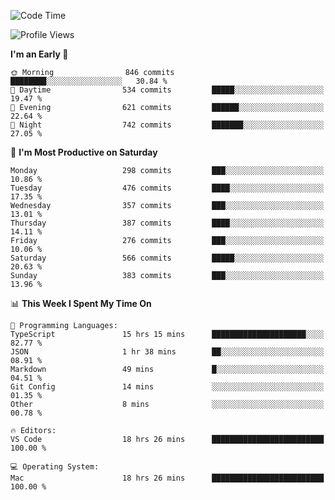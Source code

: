 <!--START_SECTION:waka-->
![Code Time](http://img.shields.io/badge/Code%20Time-1%2C868%20hrs%2049%20mins-blue)

![Profile Views](http://img.shields.io/badge/Profile%20Views-12-blue)

**I'm an Early 🐤** 

```text
🌞 Morning                846 commits         ████████░░░░░░░░░░░░░░░░░   30.84 % 
🌆 Daytime                534 commits         █████░░░░░░░░░░░░░░░░░░░░   19.47 % 
🌃 Evening                621 commits         ██████░░░░░░░░░░░░░░░░░░░   22.64 % 
🌙 Night                  742 commits         ███████░░░░░░░░░░░░░░░░░░   27.05 % 
```
📅 **I'm Most Productive on Saturday** 

```text
Monday                   298 commits         ███░░░░░░░░░░░░░░░░░░░░░░   10.86 % 
Tuesday                  476 commits         ████░░░░░░░░░░░░░░░░░░░░░   17.35 % 
Wednesday                357 commits         ███░░░░░░░░░░░░░░░░░░░░░░   13.01 % 
Thursday                 387 commits         ████░░░░░░░░░░░░░░░░░░░░░   14.11 % 
Friday                   276 commits         ███░░░░░░░░░░░░░░░░░░░░░░   10.06 % 
Saturday                 566 commits         █████░░░░░░░░░░░░░░░░░░░░   20.63 % 
Sunday                   383 commits         ███░░░░░░░░░░░░░░░░░░░░░░   13.96 % 
```


📊 **This Week I Spent My Time On** 

```text
💬 Programming Languages: 
TypeScript               15 hrs 15 mins      █████████████████████░░░░   82.77 % 
JSON                     1 hr 38 mins        ██░░░░░░░░░░░░░░░░░░░░░░░   08.91 % 
Markdown                 49 mins             █░░░░░░░░░░░░░░░░░░░░░░░░   04.51 % 
Git Config               14 mins             ░░░░░░░░░░░░░░░░░░░░░░░░░   01.35 % 
Other                    8 mins              ░░░░░░░░░░░░░░░░░░░░░░░░░   00.78 % 

🔥 Editors: 
VS Code                  18 hrs 26 mins      █████████████████████████   100.00 % 

💻 Operating System: 
Mac                      18 hrs 26 mins      █████████████████████████   100.00 % 
```


<!--END_SECTION:waka-->
